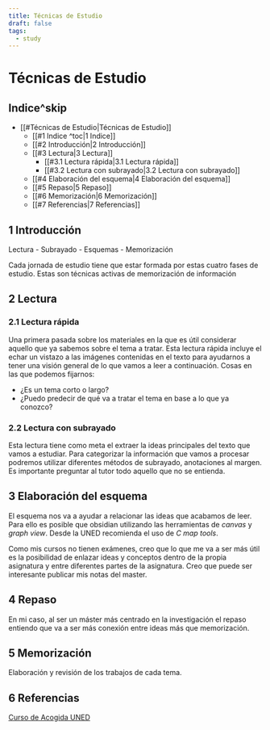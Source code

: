 ```yaml
---
title: Técnicas de Estudio
draft: false
tags:
  - study
---
```

# Técnicas de Estudio
## Indice^skip
- [[#Técnicas de Estudio|Técnicas de Estudio]]
	- [[#1 Indice ^toc|1 Indice]]
	- [[#2 Introducción|2 Introducción]]
	- [[#3 Lectura|3 Lectura]]
		- [[#3.1 Lectura rápida|3.1 Lectura rápida]]
		- [[#3.2 Lectura con subrayado|3.2 Lectura con subrayado]]
	- [[#4 Elaboración del esquema|4 Elaboración del esquema]]
	- [[#5 Repaso|5 Repaso]]
	- [[#6 Memorización|6 Memorización]]
	- [[#7 Referencias|7 Referencias]]
## 1 Introducción

Lectura - Subrayado - Esquemas - Memorización

Cada jornada de estudio tiene que estar formada por estas cuatro fases de estudio. Estas son técnicas activas de memorización de información
## 2 Lectura

### 2.1 Lectura rápida
Una primera pasada sobre los materiales en la que es útil considerar aquello que ya sabemos sobre el tema a tratar. Esta lectura rápida incluye el echar un vistazo a las imágenes contenidas en el texto para ayudarnos a tener una visión general de lo que vamos a leer a continuación.
Cosas en las que podemos fijarnos:
- ¿Es un tema corto o largo?
- ¿Puedo predecir de qué va a tratar el tema en base a lo que ya conozco?
### 2.2 Lectura con subrayado 
Esta lectura tiene como meta el extraer la ideas principales del texto que vamos a estudiar. Para categorizar la información que vamos a procesar podremos utilizar diferentes métodos de subrayado, anotaciones al margen. 
Es importante preguntar al tutor todo aquello que no se entienda. 

## 3 Elaboración del esquema
El esquema nos va a ayudar a relacionar las ideas que acabamos de leer. Para ello es posible que obsidian utilizando las herramientas de *canvas* y *graph view*. Desde la UNED recomienda el uso de  *C map tools*. 

Como mis cursos no tienen exámenes, creo que lo que me va a ser más útil es la posibilidad de enlazar ideas y conceptos dentro de la propia asignatura y entre diferentes partes de la asignatura. Creo que puede ser interesante publicar mis notas del master. 

## 4 Repaso
En mi caso, al ser un máster más centrado en la investigación el repaso entiendo que va a ser más conexión entre ideas más que memorización.

## 5 Memorización
Elaboración y revisión de los trabajos de cada tema. 
## 6 Referencias 
 [Curso de Acogida UNED](https://www.uned.es/universidad/inicio/unidad/coie/orientacion-academica/aprobar-curso.html)
 